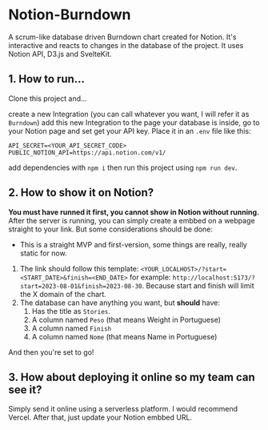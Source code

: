 # Notion-Burndown

A scrum-like database driven Burndown chart created for Notion. It's interactive and reacts to changes in the database of the project. It uses Notion API, D3.js and SvelteKit.

## 1. How to run...

Clone this project and...

create a new Integration (you can call whatever you want, I will refer it as `Burndown`) add this new Integration to the page your database is inside, go to your Notion page and set get your API key. Place it in an `.env` file like this:

```
API_SECRET=<YOUR_API_SECRET_CODE>
PUBLIC_NOTION_API=https://api.notion.com/v1/
```

add dependencies with `npm i` then run this project using `npm run dev`.

## 2. How to show it on Notion?

**You must have runned it first, you cannot show in Notion without running.** After the server is running,
you can simply create a embbed on a webpage straight to your link. But some considerations should be done:

- This is a straight MVP and first-version, some things are really, really static for now.

1. The link should follow this template: `<YOUR_LOCALHOST>/?start=<START_DATE>&finish=<END_DATE>` for example: `http://localhost:5173/?start=2023-08-01&finish=2023-08-30`. Because start and finish will limit the X domain of the chart.
2. The database can have anything you want, but **should** have:
   1. Has the title as `Stories`.
   2. A column named `Peso` (that means Weight in Portuguese)
   3. A column named `Finish`
   4. A column named `Nome` (that means Name in Portuguese)

And then you're set to go!

## 3. How about deploying it online so my team can see it?

Simply send it online using a serverless platform. I would recommend Vercel. After that, just update your
Notion embbed URL.
